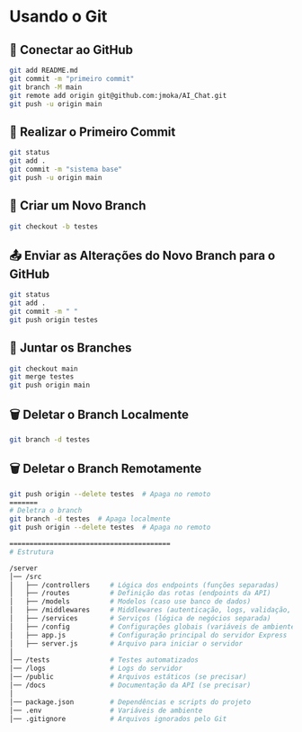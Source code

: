 # Usando o Git

## 📡 Conectar ao GitHub
```sh
git add README.md
git commit -m "primeiro commit"
git branch -M main
git remote add origin git@github.com:jmoka/AI_Chat.git
git push -u origin main
```

## 📝 Realizar o Primeiro Commit
```sh
git status
git add . 
git commit -m "sistema base"
git push -u origin main
```

## 🌿 Criar um Novo Branch
```sh
git checkout -b testes
```

## 📤 Enviar as Alterações do Novo Branch para o GitHub
```sh
git status
git add . 
git commit -m " "
git push origin testes
```

## 🔄 Juntar os Branches
```sh
git checkout main
git merge testes
git push origin main
```

## 🗑️ Deletar o Branch Localmente
```sh
git branch -d testes  
```

## 🗑️ Deletar o Branch Remotamente
```sh
git push origin --delete testes  # Apaga no remoto
=======
# Deletra o branch
git branch -d testes  # Apaga localmente
git push origin --delete testes  # Apaga no remoto

========================================
# Estrutura

/server
│── /src
│   ├── /controllers     # Lógica dos endpoints (funções separadas)
│   ├── /routes          # Definição das rotas (endpoints da API)
│   ├── /models          # Modelos (caso use banco de dados)
│   ├── /middlewares     # Middlewares (autenticação, logs, validação, etc.)
│   ├── /services        # Serviços (lógica de negócios separada)
│   ├── /config          # Configurações globais (variáveis de ambiente, DB, etc.)
│   ├── app.js           # Configuração principal do servidor Express
│   ├── server.js        # Arquivo para iniciar o servidor
│
│── /tests               # Testes automatizados
│── /logs                # Logs do servidor
│── /public              # Arquivos estáticos (se precisar)
│── /docs                # Documentação da API (se precisar)
│
│── package.json         # Dependências e scripts do projeto
│── .env                 # Variáveis de ambiente
│── .gitignore           # Arquivos ignorados pelo Git

